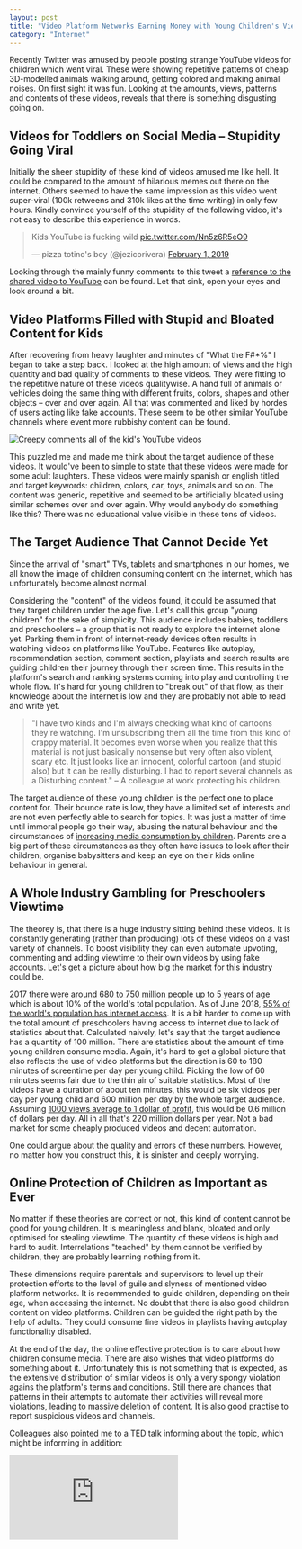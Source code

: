 ```yaml
---
layout: post
title: "Video Platform Networks Earning Money with Young Children's Viewtime"
category: "Internet"
---
```


Recently Twitter was amused by people posting strange YouTube videos for children which went viral. These were showing repetitive patterns of cheap 3D-modelled animals walking around, getting colored and making animal noises. On first sight it was fun. Looking at the amounts, views, patterns and contents of these videos, reveals that there is something disgusting going on.

## Videos for Toddlers on Social Media – Stupidity Going Viral

Initially the sheer stupidity of these kind of videos amused me like hell. It could be compared to the amount of hilarious memes out there on the internet. Others seemed to have the same impression as this video went super-viral (100k retweens and 310k likes at the time writing) in only few hours. Kindly convince yourself of the stupidity of the following video, it's not easy to describe this experience in words.

<blockquote class="twitter-tweet"><p lang="en" dir="ltr">Kids YouTube is fucking wild <a href="https://t.co/Nn5z6R5eO9">pic.twitter.com/Nn5z6R5eO9</a></p>&mdash; pizza totino&#39;s boy (@jezicorivera) <a href="https://twitter.com/jezicorivera/status/1091229799635345409?ref_src=twsrc%5Etfw">February 1, 2019</a></blockquote> <script async src="https://platform.twitter.com/widgets.js" charset="utf-8"></script>

Looking through the mainly funny comments to this tweet a [reference to the shared video to YouTube](https://www.youtube.com/watch?v=0LNTWQun0m4&feature=youtu.be) can be found. Let that sink, open your eyes and look around a bit.

## Video Platforms Filled with Stupid and Bloated Content for Kids

After recovering from heavy laughter and minutes of "What the F#*%" I began to take a step back. I looked at the high amount of views and the high quantity and bad quality of comments to these videos. They were fitting to the repetitive nature of these videos qualitywise. A hand full of animals or vehicles doing the same thing with different fruits, colors, shapes and other objects – over and over again. All that was commented and liked by hordes of users acting like fake accounts. These seem to be other similar YouTube channels where event more rubbishy content can be found.

<img src="{{ site.baseurl }}/images/creepy-comments.png" alt="Creepy comments all of the kid's YouTube videos" title="YouTube creepy comments" />

This puzzled me and made me think about the target audience of these videos. It would've been to simple to state that these videos were made for some adult laughters. These videos were mainly spanish or english titled and target keywords: children, colors, car, toys, animals and so on. The content was generic, repetitive and seemed to be artificially bloated using similar schemes over and over again. Why would anybody do something like this? There was no educational value visible in these tons of videos.

## The Target Audience That Cannot Decide Yet

Since the arrival of "smart" TVs, tablets and smartphones in our homes, we all know the image of children consuming content on the internet, which has unfortunately become almost normal.

Considering the "content" of the videos found, it could be assumed that they target children under the age five. Let's call this group "young children" for the sake of simplicity. This audience includes babies, toddlers and preschoolers – a group that is not ready to explore the internet alone yet. Parking them in front of internet-ready devices often results in watching videos on platforms like YouTube. Features like autoplay, recommendation section, comment section, playlists and search results are guiding children their journey through their screen time. This results in the platform's search and ranking systems coming into play and controlling the whole flow. It's hard for young children to "break out" of that flow, as their knowledge about the internet is low and they are probably not able to read and write yet.

> "I have two kinds and I'm always checking what kind of cartoons they're watching. I'm unsubscribing them all the time from this kind of crappy material. It becomes even worse when you realize that this material is not just basically nonsense but very often also violent, scary etc. It just looks like an innocent, colorful cartoon (and stupid also) but it can be really disturbing. I had to report several channels as a Disturbing content." – A colleague at work protecting his children.

The target audience of these young children is the perfect one to place content for. Their bounce rate is low, they have a limited set of interests and are not even perfectly able to search for topics. It was just a matter of time until immoral people go their way, abusing the natural behaviour and the circumstances of [increasing media consumption by children](http://www.techaddiction.ca/media-statistics.html). Parents are a big part of these circumstances as they often have issues to look after their children, organise babysitters and keep an eye on their kids online behaviour in general.


## A Whole Industry Gambling for Preschoolers Viewtime

The theorey is, that there is a huge industry sitting behind these videos. It is constantly generating (rather than producing) lots of these videos on a vast variety of channels. To boost visibility they can even automate upvoting, commenting and adding viewtime to their own videos by using fake accounts. Let's get a picture about how big the market for this industry could be.

2017 there were around [680 to 750 million people up to 5 years of age](https://www.populationpyramid.net/world/2017/) which is about 10% of the world's total population. As of June 2018, [55% of the world's population has internet access](https://en.wikipedia.org/wiki/Global_Internet_usage). It is a bit harder to come up with the total amount of preschoolers having access to internet due to lack of statistics about that. Calculated naively, let's say that the target audience has a quantity of 100 million. There are statistics about the amount of time young children consume media. Again, it's hard to get a global picture that also reflects the use of video platforms but the direction is 60 to 180 minutes of screentime per day per young child. Picking the low of 60 minutes seems fair due to the thin air of suitable statistics. Most of the videos have a duration of about ten minutes, this would be six videos per day per young child and 600 million per day by the whole target audience. Assuming [1000 views average to 1 dollar of profit](https://www.quora.com/How-much-does-YouTube-pay-per-1000-views-How-where-can-I-get-sponsor-to-have-enough-capital-from-nothing-and-be-a-successful-company), this would be 0.6 million of dollars per day. All in all that's 220 million dollars per year. Not a bad market for some cheaply produced videos and decent automation.

One could argue about the quality and errors of these numbers. However, no matter how you construct this, it is sinister and deeply worrying.


## Online Protection of Children as Important as Ever

No matter if these theories are correct or not, this kind of content cannot be good for young children. It is meaningless and blank, bloated and only optimised for stealing viewtime. The quantity of these videos is high and hard to audit. Interrelations "teached" by them cannot be verified by children, they are probably learning nothing from it.

These dimensions require parentals and supervisors to level up their protection efforts to the level of guile and slyness of mentioned video platform networks. It is recommended to guide children, depending on their age, when accessing the internet. No doubt that there is also good children content on video platforms. Children can be guided the right path by the help of adults. They could consume fine videos in playlists having autoplay functionality disabled.

At the end of the day, the online effective protection is to care about how children consume media. There are also wishes that video platforms do something about it. Unfortunately this is not something that is expected, as the extensive distribution of similar videos is only a very spongy violation agains the platform's terms and conditions. Still there are chances that patterns in their attempts to automate their activities will reveal more violations, leading to massive deletion of content. It is also good practise to report suspicious videos and channels.

Colleagues also pointed me to a TED talk informing about the topic, which might be informing in addition:

<div class="embed-responsive embed-responsive-16by9">
    <iframe class="embed-responsive-item" src="https://www.youtube.com/embed/v9EKV2nSU8w" frameborder="0" allow="accelerometer; autoplay; encrypted-media; gyroscope; picture-in-picture" allowfullscreen></iframe>
</div>